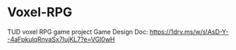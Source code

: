 # Voxel-RPG
TUD voxel RPG game project
Game Design Doc:
https://1drv.ms/w/s!AsD-Y--4aFpkulqRnvaSx7IujKL7?e=VGl0wH
